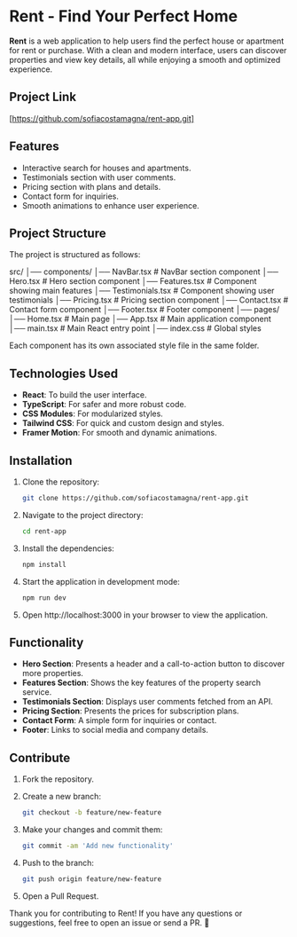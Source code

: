 # Rent - Find Your Perfect Home

**Rent** is a web application to help users find the perfect house or apartment for rent or purchase. With a clean and modern interface, users can discover properties and view key details, all while enjoying a smooth and optimized experience.

## Project Link

[https://github.com/sofiacostamagna/rent-app.git]

## Features

- Interactive search for houses and apartments.
- Testimonials section with user comments.
- Pricing section with plans and details.
- Contact form for inquiries.
- Smooth animations to enhance user experience.

## Project Structure

The project is structured as follows:

src/
│── components/
    │── NavBar.tsx # NavBar section component
    │── Hero.tsx # Hero section component
    │── Features.tsx # Component showing main features
    │── Testimonials.tsx # Component showing user testimonials
    │── Pricing.tsx # Pricing section component
    │── Contact.tsx # Contact form component
    │── Footer.tsx # Footer component
│── pages/
    │── Home.tsx # Main page
│── App.tsx # Main application component
│── main.tsx # Main React entry point
│── index.css # Global styles

Each component has its own associated style file in the same folder.

## Technologies Used

- **React**: To build the user interface.
- **TypeScript**: For safer and more robust code.
- **CSS Modules**: For modularized styles.
- **Tailwind CSS**: For quick and custom design and styles.
- **Framer Motion**: For smooth and dynamic animations.

## Installation

1. Clone the repository:

   ```bash
   git clone https://github.com/sofiacostamagna/rent-app.git
   ```

2. Navigate to the project directory:

   ```bash
   cd rent-app
   ```

3. Install the dependencies:

   ```bash
   npm install
   ```

4. Start the application in development mode:

   ```bash
   npm run dev
   ```

5. Open http://localhost:3000 in your browser to view the application.

## Functionality

- **Hero Section**: Presents a header and a call-to-action button to discover more properties.
- **Features Section**: Shows the key features of the property search service.
- **Testimonials Section**: Displays user comments fetched from an API.
- **Pricing Section**: Presents the prices for subscription plans.
- **Contact Form**: A simple form for inquiries or contact.
- **Footer**: Links to social media and company details.

## Contribute

1. Fork the repository.

2. Create a new branch:

   ```bash
   git checkout -b feature/new-feature
   ```

3. Make your changes and commit them:

   ```bash
   git commit -am 'Add new functionality'
   ```

4. Push to the branch:

   ```bash
   git push origin feature/new-feature
   ```

5. Open a Pull Request.

Thank you for contributing to Rent! If you have any questions or suggestions, feel free to open an issue or send a PR. 🙌
